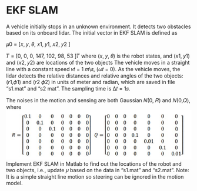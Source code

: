 # EKF SLAM
A vehicle initially stops in an unknown environment. It detects two obstacles based on its onboard lidar. The initial vector in EKF SLAM is defined as

𝜇0 = [𝑥, 𝑦, 𝜃, 𝑥1, 𝑦1, 𝑥2, 𝑦2 ]

𝑇 = [0, 0, 0, 147, 102, 98, 53 ]𝑇 
where (𝑥, 𝑦, 𝜃) is the robot states, and (𝑥1, 𝑦1) and (𝑥2, 𝑦2) are locations of the two objects The vehicle moves in a straight line with a constant speed 𝑣𝑡 = 1 𝑚\𝑠, (𝜔𝑡 = 0). As the vehicle moves, the lidar detects the relative distances and relative angles of the two objects: (𝑟1,𝜙1) and (𝑟2 𝜙2) in units of meter and radian, which are saved in file “s1.mat” and “s2 mat”. The sampling time is Δ𝑡 = 1𝑠. 

The noises in the motion and sensing are both Gaussian 𝑁(0, 𝑅) and 𝑁(0,𝑄), where
![](https://github.com/Praj390/AuE8240_Autonomous_Driving_Technology/blob/master/EKF%20SLAM/matrix.jpg)
Implement EKF SLAM in Matlab to find out the locations of the robot and two objects, i.e., update 𝜇 based on the data in “s1.mat” and “s2.mat”.
Note: It is a simple straight line motion so steering can be ignored in the motion model.
